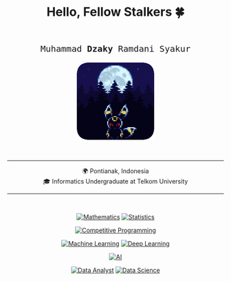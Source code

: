 <h1 align="center"> Hello, Fellow Stalkers 🍀</h1>

</br>

<p align="center" style="font-size: 20px;">
  <samp>
    Muhammad <strong>Dzaky</strong> Ramdani Syakur
  </samp>
</p>

<p align="center">
  <img src="README.assets/ShinyForestUmbreon.gif" width="180px" alt="Profile Animation">
</p>

</br>

<hr>

<p align="center">
  🌍 Pontianak, Indonesia <br>
  🎓 Informatics Undergraduate at Telkom University<br>
</p>

<hr>

</br>

<p align="center">
  <a href="Mathematics.md"><img src="https://img.shields.io/badge/Mathematics-%23F9A8D4?style=flat-square&logoColor=white" alt="Mathematics"></a>
  <a href="Statistics.md"><img src="https://img.shields.io/badge/Statistics-%23FCD34D?style=flat-square&logoColor=white" alt="Statistics"></a>
</p>

<p align="center">
  <a href="CompetitiveProgramming.md"><img src="https://img.shields.io/badge/Competitive%20Programming-%23FDE68A?style=flat-square&logoColor=white" alt="Competitive Programming"></a>
</p>

<p align="center">
  <a href="MachineLearning.md"><img src="https://img.shields.io/badge/Machine%20Learning-%2386EFAC?style=flat-square&logoColor=white" alt="Machine Learning"></a>
  <a href="#"><img src="https://img.shields.io/badge/Deep%20Learning-%23A5F3FC?style=flat-square&logoColor=white" alt="Deep Learning"></a>
</p>

<p align="center">
  <a href="#"><img src="https://img.shields.io/badge/Artificial%20Intelligence-%2393C5FD?style=flat-square&logoColor=white" alt="AI"></a>
</p>

<p align="center">
  <a href="DataAnalyst.md"><img src="https://img.shields.io/badge/Data%20Analyst-%23C4B5FD?style=flat-square&logoColor=white" alt="Data Analyst"></a>
  <a href="#"><img src="https://img.shields.io/badge/Data%20Science-%23E9D5FF?style=flat-square&logoColor=white" alt="Data Science"></a>
</p>